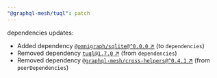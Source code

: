 ```yaml
---
"@graphql-mesh/tuql": patch
---
```

dependencies updates:
  - Added dependency [`@omnigraph/sqlite@^0.0.0` ↗︎](https://www.npmjs.com/package/@omnigraph/sqlite/v/0.0.0) (to `dependencies`)
  - Removed dependency [`tuql@1.7.0` ↗︎](https://www.npmjs.com/package/tuql/v/1.7.0) (from `dependencies`)
  - Removed dependency [`@graphql-mesh/cross-helpers@^0.4.1` ↗︎](https://www.npmjs.com/package/@graphql-mesh/cross-helpers/v/0.4.1) (from `peerDependencies`)
